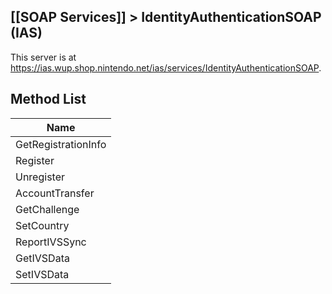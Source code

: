 ## [[SOAP Services]] > IdentityAuthenticationSOAP (IAS)

This server is at https://ias.wup.shop.nintendo.net/ias/services/IdentityAuthenticationSOAP.

## Method List
| Name |
| --- |
| GetRegistrationInfo |
| Register |
| Unregister |
| AccountTransfer |
| GetChallenge |
| SetCountry |
| ReportIVSSync |
| GetIVSData |
| SetIVSData |